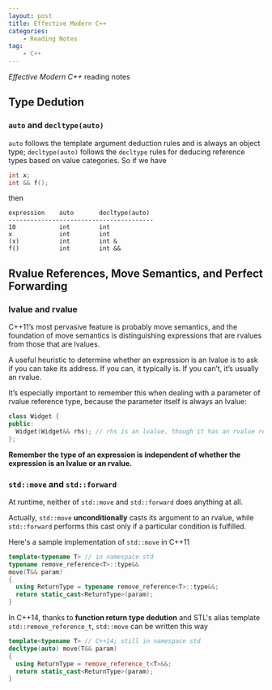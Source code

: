 ```yaml
---
layout: post
title: Effective Modern C++
categories: 
    - Reading Notes
tag:
    - C++
---
```


*Effective Modern C++* reading notes

## Type Dedution

### `auto` and `decltype(auto)`

`auto` follows the template argument deduction rules and is always an object type; `decltype(auto)` follows the `decltype` rules for deducing reference types based on value categories. So if we have

```c++
int x;
int && f();
```

then

    expression    auto       decltype(auto)
    ----------------------------------------
    10            int        int
    x             int        int
    (x)           int        int &
    f()           int        int &&


## Rvalue References, Move Semantics, and Perfect Forwarding

### lvalue and rvalue

C++11’s most pervasive feature is probably move semantics, and the foundation of move semantics is distinguishing expressions that are rvalues from those that are lvalues.

A useful heuristic to determine whether an expression is an lvalue is to ask if you can take its address. If you can, it typically is. If you can’t, it’s usually an rvalue. 

It’s especially important to remember this when dealing with a parameter of rvalue reference type, because the parameter itself is always an lvalue:

```c++
class Widget {
public:
  Widget(Widget&& rhs); // rhs is an lvalue, though it has an rvalue reference type 
};
```
**Remember the type of an expression is independent of whether the expression is an lvalue or an rvalue.**

### `std::move` and `std::forward`

At runtime, neither of `std::move` and `std::forward` does anything at all.

Actually, `std::move` **unconditionally** casts its argument to an rvalue, while `std::forward` performs this cast only if a particular condition is fulfilled.

Here's a sample implementation of `std::move` in C++11

```c++
template<typename T> // in namespace std
typename remove_reference<T>::type&&
move(T&& param)
{
  using ReturnType = typename remove_reference<T>::type&&;
  return static_cast<ReturnType>(param);
}
```

In C++14, thanks to **function return type dedution** and STL's alias template `std::remove_reference_t`, `std::move` can be written this way

```c++
template<typename T> // C++14; still in namespace std
decltype(auto) move(T&& param)
{
  using ReturnType = remove_reference_t<T>&&;
  return static_cast<ReturnType>(param);
}
```
 